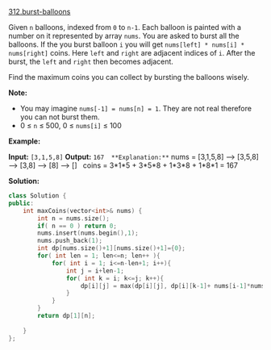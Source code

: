 [312.burst-balloons](https://leetcode.com/problems/burst-balloons/)  

Given `n` balloons, indexed from `0` to `n-1`. Each balloon is painted with a number on it represented by array `nums`. You are asked to burst all the balloons. If the you burst balloon `i` you will get `nums[left] * nums[i] * nums[right]` coins. Here `left` and `right` are adjacent indices of `i`. After the burst, the `left` and `right` then becomes adjacent.

Find the maximum coins you can collect by bursting the balloons wisely.

**Note:**

*   You may imagine `nums[-1] = nums[n] = 1`. They are not real therefore you can not burst them.
*   0 ≤ `n` ≤ 500, 0 ≤ `nums[i]` ≤ 100

**Example:**

**Input:** `[3,1,5,8]`
**Output:** `167 
**Explanation:**` nums = \[3,1,5,8\] --> \[3,5,8\] -->   \[3,8\]   -->  \[8\]  --> \[\]
             coins =  3\*1\*5      +  3\*5\*8    +  1\*3\*8      + 1\*8\*1   = 167  



**Solution:**  

```cpp
class Solution {
public:
    int maxCoins(vector<int>& nums) {
        int n = nums.size();
        if( n == 0 ) return 0;
        nums.insert(nums.begin(),1);
        nums.push_back(1);
        int dp[nums.size()+1][nums.size()+1]={0};
        for( int len = 1; len<=n; len++ ){
            for( int i = 1; i<=n-len+1; i++){
                int j = i+len-1;
                for( int k = i; k<=j; k++){
                    dp[i][j] = max(dp[i][j], dp[i][k-1]+ nums[i-1]*nums[k]*nums[j+1]+dp[k+1][j]);
                }
            }
        }
        return dp[1][n];
        
    }
};
```
      